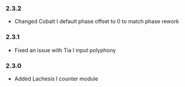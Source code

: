 
### 2.3.2

* Changed Cobalt I default phase offset to 0 to match phase rework

### 2.3.1

* Fixed an issue with Tia I input polyphony

### 2.3.0 

* Added Lachesis I counter module
